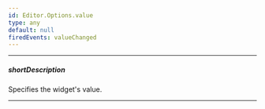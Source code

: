 ```yaml
---
id: Editor.Options.value
type: any
default: null
firedEvents: valueChanged
---
```

---
##### shortDescription
Specifies the widget's value.

---
